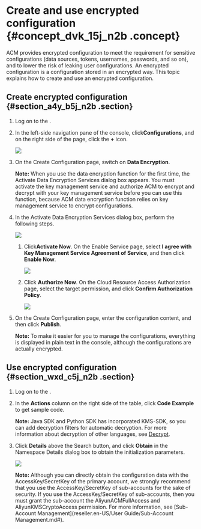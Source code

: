 # Create and use encrypted configuration {#concept_dvk_15j_n2b .concept}

ACM provides encrypted configuration to meet the requirement for sensitive configurations \(data sources, tokens, usernames, passwords, and so on\), and to lower the risk of leaking user configurations. An encrypted configuration is a configuration stored in an encrypted way. This topic explains how to create and use an encrypted configuration.

## Create encrypted configuration {#section_a4y_b5j_n2b .section}

1.  Log on to the .
2.  In the left-side navigation pane of the console, click**Configurations**, and on the right side of the page, click the **+** icon.

    ![](http://aliware-images.oss-cn-hangzhou.aliyuncs.com/acms/bt_create_configuration_en.png)

3.  On the Create Configuration page, switch on **Data Encryption**.

    **Note:** When you use the data encryption function for the first time, the Activate Data Encryption Services dialog box appears. You must activate the key management service and authorize ACM to encrypt and decrypt with your key management service before you can use this function, because ACM data encryption function relies on key management service to encrypt configurations.

4.  In the Activate Data Encryption Services dialog box, perform the following steps.

    ![](http://aliware-images.oss-cn-hangzhou.aliyuncs.com/acms/bt_data_encryption_en.png)

    1.  Click**Activate Now**. On the Enable Service page, select **I agree with Key Management Service Agreement of Service**, and then click **Enable Now**.

        ![](http://aliware-images.oss-cn-hangzhou.aliyuncs.com/acms/bt_enable_kms_en.png)

    2.  Click **Authorize Now**. On the Cloud Resource Access Authorization page, select the target permission, and click **Confirm Authorization Policy**.

        ![](http://aliware-images.oss-cn-hangzhou.aliyuncs.com/acms/bt_authorize_kms_en.png)

5.  On the Create Configuration page, enter the configuration content, and then click **Publish**.

    **Note:** To make it easier for you to manage the configurations, everything is displayed in plain text in the console, although the configurations are actually encrypted.


## Use encrypted configuration {#section_wxd_c5j_n2b .section}

1.  Log on to the .
2.  In the **Actions** column on the right side of the table, click **Code Example** to get sample code.

    **Note:** Java SDK and Python SDK has incorporated KMS-SDK, so you can add decryption filters for automatic decryption. For more information about decryption of other languages, see [Decrypt](https://www.alibabacloud.com/help/zh/doc-detail/28950.html).

3.  Click **Details** above the Search button, and click **Obtain** in the Namespace Details dialog box to obtain the initialization parameters.

    ![](http://aliware-images.oss-cn-hangzhou.aliyuncs.com/acms/db_namespace_details_en.png)

    **Note:** Although you can directly obtain the configuration data with the AccessKey/SecretKey of the primary account, we strongly recommend that you use the AccessKey/SecretKey of sub-accounts for the sake of security. If you use the AccessKey/SecretKey of sub-accounts, then you must grant the sub-account the AliyunACMFullAccess and AliyunKMSCryptoAccess permission. For more information, see [Sub-Account Management](reseller.en-US/User Guide/Sub-Account Management.md#).


